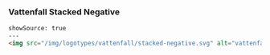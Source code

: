 ### Vattenfall Stacked Negative

```html
showSource: true
---
<img src="/img/logotypes/vattenfall/stacked-negative.svg" alt="vattenfall-stacked-negative" />
```